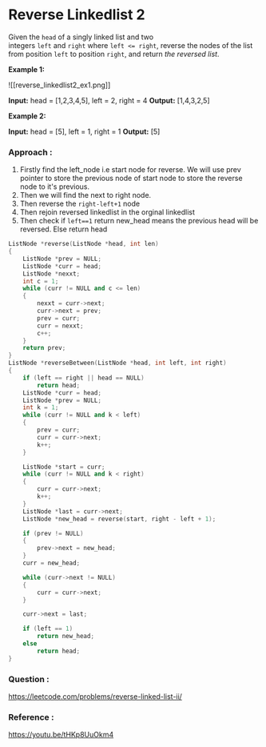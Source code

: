 # Reverse Linkedlist 2

Given the `head` of a singly linked list and two integers `left` and `right` where `left <= right`, reverse the nodes of the list from position `left` to position `right`, and return _the reversed list_.


**Example 1:**

![[reverse_linkedlist2_ex1.png]]

**Input:** head = [1,2,3,4,5], left = 2, right = 4
**Output:** [1,4,3,2,5]

**Example 2:**

**Input:** head = [5], left = 1, right = 1
**Output:** [5]


### Approach :

1. Firstly find the left_node i.e start node for reverse. We will use prev pointer to store the previous node of start node to store the reverse node to it's previous.
2. Then we will find the next to right node.
3. Then reverse the `right-left+1` node 
4. Then rejoin reversed linkedlist in the orginal linkedlist
5. Then check if `left==1` return new_head means the previous head will be reversed. Else return head

```C++
ListNode *reverse(ListNode *head, int len)
{
    ListNode *prev = NULL;
    ListNode *curr = head;
    ListNode *nexxt;
    int c = 1;
    while (curr != NULL and c <= len)
    {
        nexxt = curr->next;
        curr->next = prev;
        prev = curr;
        curr = nexxt;
        c++;
    }
    return prev;
}
ListNode *reverseBetween(ListNode *head, int left, int right)
{
    if (left == right || head == NULL)
        return head;
    ListNode *curr = head;
    ListNode *prev = NULL;
    int k = 1;
    while (curr != NULL and k < left)
    {
        prev = curr;
        curr = curr->next;
        k++;
    }

    ListNode *start = curr;
    while (curr != NULL and k < right)
    {
        curr = curr->next;
        k++;
    }
    ListNode *last = curr->next;
    ListNode *new_head = reverse(start, right - left + 1);

    if (prev != NULL)
    {
        prev->next = new_head;
    }
    curr = new_head;

    while (curr->next != NULL)
    {
        curr = curr->next;
    }

    curr->next = last;

    if (left == 1)
        return new_head;
    else
        return head;
}
```

### Question :

https://leetcode.com/problems/reverse-linked-list-ii/

### Reference :

https://youtu.be/tHKp8UuOkm4